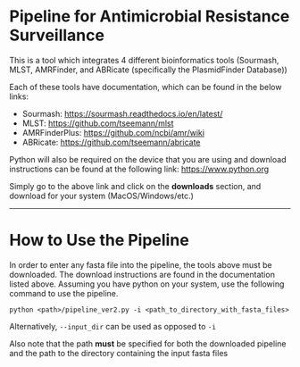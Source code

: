 # Pipeline for Antimicrobial Resistance Surveillance
This is a tool which integrates 4 different bioinformatics tools (Sourmash, MLST, AMRFinder, and ABRicate (specifically the PlasmidFinder Database))

Each of these tools have documentation, which can be found in the below links:
- Sourmash: https://sourmash.readthedocs.io/en/latest/
- MLST: https://github.com/tseemann/mlst
- AMRFinderPlus: https://github.com/ncbi/amr/wiki
- ABRicate: https://github.com/tseemann/abricate

Python will also be required on the device that you are using and download instructions can be found at the following link:
https://www.python.org

Simply go to the above link and click on the **downloads** section, and download for your system (MacOS/Windows/etc.)

---

# How to Use the Pipeline
In order to enter any fasta file into the pipeline, the tools above must be downloaded. The download instructions are found in the documentation listed above.
Assuming you have python on your system, use the following command to use the pipeline.

`python <path>/pipeline_ver2.py -i <path_to_directory_with_fasta_files>`

Alternatively, `--input_dir` can be used as opposed to `-i`

Also note that the path **must** be specified for both the downloaded pipeline and the path to the directory containing the input fasta files
